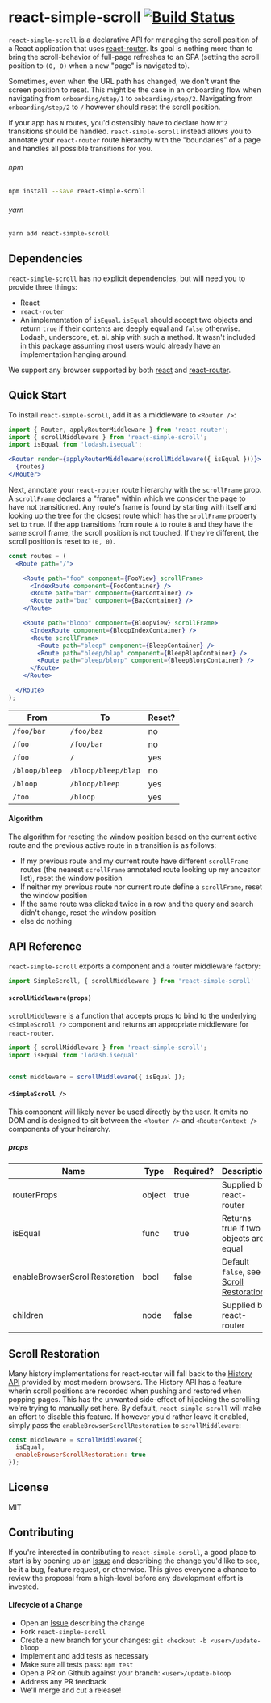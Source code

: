 # react-simple-scroll [![Build Status](https://travis-ci.org/button/react-simple-scroll.svg?branch=master)](https://travis-ci.com/button/react-simple-scroll)

`react-simple-scroll` is a declarative API for managing the scroll position
of a React application that uses [react-router](https://github.com/ReactTraining/react-router).
Its goal is nothing more than to bring the scroll-behavior of full-page
refreshes to an SPA (setting the scroll position to `(0, 0)` when a new "page" is
navigated to).

Sometimes, even when the URL path has changed, we don't want the screen position
to reset.  This might be the case in an onboarding flow when navigating from
`onboarding/step/1` to `onboarding/step/2`.  Navigating from `onboarding/step/2`
to `/` however should reset the scroll position.

If your app has `N` routes, you'd ostensibly have to declare how `N^2`
transitions should be handled.  `react-simple-scroll` instead allows you to
annotate your `react-router` route hierarchy with the "boundaries" of a page and
handles all possible transitions for you.

###### npm

```bash
npm install --save react-simple-scroll
```

###### yarn

```bash
yarn add react-simple-scroll
```

## Dependencies

`react-simple-scroll` has no explicit dependencies, but will need you to provide
three things:

* React
* `react-router`
* An implementation of `isEqual`.  `isEqual` should accept two objects and
  return `true` if their contents are deeply equal and `false` otherwise.
  Lodash, underscore, et. al. ship with such a method.  It wasn't included in
  this package assuming most users would already have an implementation
  hanging around.

We support any browser supported by both [react](https://github.com/facebook/react) and [react-router](https://github.com/ReactTraining/react-router).

## Quick Start

To install `react-simple-scroll`, add it as a middleware to `<Router />`:

```jsx
import { Router, applyRouterMiddleware } from 'react-router';
import { scrollMiddleware } from 'react-simple-scroll';
import isEqual from 'lodash.isequal';

<Router render={applyRouterMiddleware(scrollMiddleware({ isEqual }))}>
  {routes}
</Router>
```

Next, annotate your `react-router` route hierarchy with the `scrollFrame` prop.
A `scrollFrame` declares a "frame" within which we consider the page to have
not transitioned.  Any route's frame is found by starting with itself and
looking up the tree for the closest route which has the `srollFrame` property
set to `true`. If the app transitions from route `A` to route `B` and they have
the same scroll frame, the scroll position is not touched.  If they're
different, the scroll position is reset to `(0, 0)`.

```jsx
const routes = (
  <Route path="/">

    <Route path="foo" component={FooView} scrollFrame>
      <IndexRoute component={FooContainer} />
      <Route path="bar" component={BarContainer} />
      <Route path="baz" component={BazContainer} />
    </Route>

    <Route path="bloop" component={BloopView} scrollFrame>
      <IndexRoute component={BloopIndexContainer} />
      <Route scrollFrame>
        <Route path="bleep" component={BleepContainer} />
        <Route path="bleep/blap" component={BleepBlapContainer} />
        <Route path="bleep/blorp" component={BleepBlorpContainer} />
      </Route>
    </Route>

  </Route>
);
```

| **From**      | **To**              | **Reset?** |
|---------------|---------------------|------------|
| `/foo/bar`    | `/foo/baz`          | no         |
|`/foo`         | `/foo/bar`          | no         |
|`/foo`         | `/`                 | yes        |
|`/bloop/bleep` | `/bloop/bleep/blap` | no         |
|`/bloop`       | `/bloop/bleep`      | yes        |
|`/foo`         | `/bloop`            | yes        |

#### Algorithm

The algorithm for reseting the window position based on the current active
route and the previous active route in a transition is as follows:

* If my previous route and my current route have different `scrollFrame` routes
  (the nearest `scrollFrame` annotated route looking up my ancestor list), reset
  the window position
* If neither my previous route nor current route define a `scrollFrame`, reset
  the window position
* If the same route was clicked twice in a row and the query and search didn't
  change, reset the window position
* else do nothing

## API Reference

`react-simple-scroll` exports a component and a router middleware factory:

```jsx
import SimpleScroll, { scrollMiddleware } from 'react-simple-scroll'
```

#### `scrollMiddleware(props)`

`scrollMiddleware` is a function that accepts props to bind to the underlying
`<SimpleScroll />` component and returns an appropriate middleware for
`react-router`.

```jsx
import { scrollMiddleware } from 'react-simple-scroll';
import isEqual from 'lodash.isequal'


const middleware = scrollMiddleware({ isEqual });
```

#### `<SimpleScroll />`

This component will likely never be used directly by the user.  It emits no DOM
and is designed to sit between the `<Router />` and `<RouterContext />`
components of your heirarchy.


##### props

| **Name**                          | **Type** | **Required?** | **Description**                       |
|-----------------------------------|----------|---------------|---------------------------------------|
| routerProps                       | object   | true          | Supplied by react-router              |
| isEqual                           | func     | true          | Returns true if two objects are equal |
| enableBrowserScrollRestoration    | bool     | false         | Default `false`, see [Scroll Restoration](#scroll-restoration)             |
| children                          | node     | false         | Supplied by react-router              |

## Scroll Restoration

Many history implementations for react-router will fall back to the
[History API]() provided by most modern browsers.  The History API has a feature
wherin scroll positions are recorded when pushing and restored when popping
pages.  This has the unwanted side-effect of hijacking the scrolling we're
trying to manually set here.  By default, `react-simple-scroll` will make an
effort to disable this feature.  If however you'd rather leave it enabled,
simply pass the `enableBrowserScrollRestoration` to `scrollMiddleware`:

```jsx
const middleware = scrollMiddleware({
  isEqual,
  enableBrowserScrollRestoration: true
});
```

## License

MIT

## Contributing

If you're interested in contributing to `react-simple-scroll`, a good place to
start is by opening up an
[Issue](https://github.com/button/react-simple-scroll/issues) and describing the
change you'd like to see, be it a bug, feature request, or otherwise.  This
gives everyone a chance to review the proposal from a high-level before any
development effort is invested.

#### Lifecycle of a Change

* Open an [Issue](https://github.com/button/react-simple-scroll/issues) describing the change
* Fork `react-simple-scroll`
* Create a new branch for your changes: `git checkout -b <user>/update-bloop`
* Implement and add tests as necessary
* Make sure all tests pass: `npm test`
* Open a PR on Github against your branch: `<user>/update-bloop`
* Address any PR feedback
* We'll merge and cut a release!
